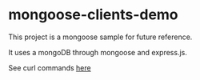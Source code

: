 # mongoose-clients-demo

This project is a mongoose sample for future reference.

It uses a mongoDB through mongoose and express.js.


See curl commands [here](https://github.com/xmero/mongoose-clients-demo/blob/master/curlTestingMethods.mdown)
